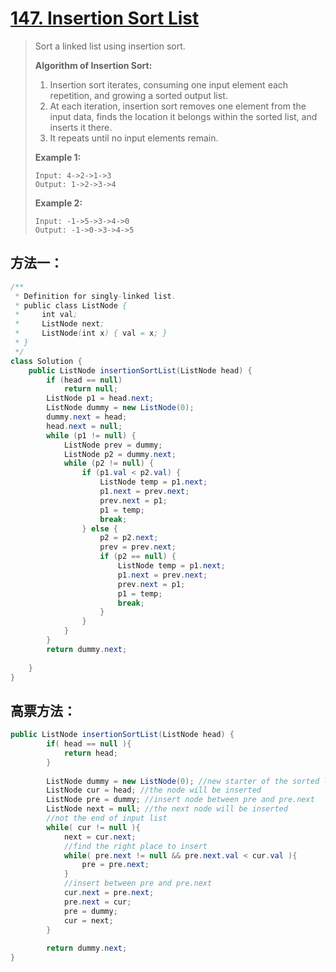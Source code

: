 # [147. Insertion Sort List][1]

> Sort a linked list using insertion sort.
>
> **Algorithm of Insertion Sort:**
>
> 1. Insertion sort iterates, consuming one input element each repetition, and growing a sorted output list.
> 2. At each iteration, insertion sort removes one element from the input data, finds the location it belongs within the sorted list, and inserts it there.
> 3. It repeats until no input elements remain.
>
>
> **Example 1:**
>
> ```
> Input: 4->2->1->3
> Output: 1->2->3->4
> ```
>
> **Example 2:**
>
> ```
> Input: -1->5->3->4->0
> Output: -1->0->3->4->5
> ```



## 方法一：

```java
/**
 * Definition for singly-linked list.
 * public class ListNode {
 *     int val;
 *     ListNode next;
 *     ListNode(int x) { val = x; }
 * }
 */
class Solution {
    public ListNode insertionSortList(ListNode head) {
        if (head == null)
            return null;
        ListNode p1 = head.next;
        ListNode dummy = new ListNode(0);
        dummy.next = head;
        head.next = null;
        while (p1 != null) {
            ListNode prev = dummy;
            ListNode p2 = dummy.next;
            while (p2 != null) {
                if (p1.val < p2.val) {
                    ListNode temp = p1.next;
                    p1.next = prev.next;
                    prev.next = p1;
                    p1 = temp;
                    break;
                } else {
                    p2 = p2.next;
                    prev = prev.next;
                    if (p2 == null) {
                        ListNode temp = p1.next;
                        p1.next = prev.next;
                        prev.next = p1;
                        p1 = temp;
                        break;
                    }
                }
            }
        }
        return dummy.next;
    
    }
}
```



## 高票方法：

```java
public ListNode insertionSortList(ListNode head) {
		if( head == null ){
			return head;
		}
		
		ListNode dummy = new ListNode(0); //new starter of the sorted list
		ListNode cur = head; //the node will be inserted
		ListNode pre = dummy; //insert node between pre and pre.next
		ListNode next = null; //the next node will be inserted
		//not the end of input list
		while( cur != null ){
			next = cur.next;
			//find the right place to insert
			while( pre.next != null && pre.next.val < cur.val ){
				pre = pre.next;
			}
			//insert between pre and pre.next
			cur.next = pre.next;
			pre.next = cur;
			pre = dummy;
			cur = next;
		}
		
		return dummy.next;
}
```









[1]: https://leetcode.com/problems/insertion-sort-list/